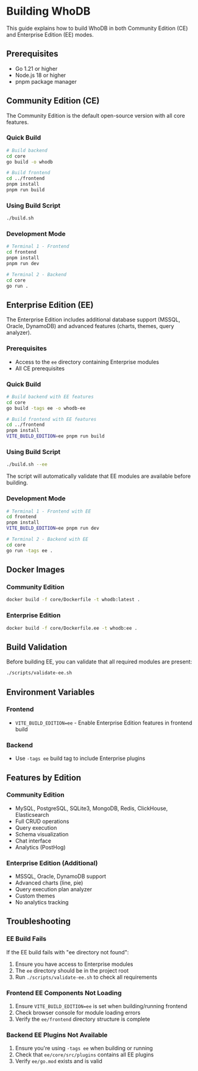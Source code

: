 # Building WhoDB

This guide explains how to build WhoDB in both Community Edition (CE) and Enterprise Edition (EE) modes.

## Prerequisites

- Go 1.21 or higher
- Node.js 18 or higher
- pnpm package manager

## Community Edition (CE)

The Community Edition is the default open-source version with all core features.

### Quick Build

```bash
# Build backend
cd core
go build -o whodb

# Build frontend
cd ../frontend
pnpm install
pnpm run build
```

### Using Build Script

```bash
./build.sh
```

### Development Mode

```bash
# Terminal 1 - Frontend
cd frontend
pnpm install
pnpm run dev

# Terminal 2 - Backend
cd core
go run .
```

## Enterprise Edition (EE)

The Enterprise Edition includes additional database support (MSSQL, Oracle, DynamoDB) and advanced features (charts, themes, query analyzer).

### Prerequisites

- Access to the `ee` directory containing Enterprise modules
- All CE prerequisites

### Quick Build

```bash
# Build backend with EE features
cd core
go build -tags ee -o whodb-ee

# Build frontend with EE features
cd ../frontend
pnpm install
VITE_BUILD_EDITION=ee pnpm run build
```

### Using Build Script

```bash
./build.sh --ee
```

The script will automatically validate that EE modules are available before building.

### Development Mode

```bash
# Terminal 1 - Frontend with EE
cd frontend
pnpm install
VITE_BUILD_EDITION=ee pnpm run dev

# Terminal 2 - Backend with EE
cd core
go run -tags ee .
```

## Docker Images

### Community Edition

```bash
docker build -f core/Dockerfile -t whodb:latest .
```

### Enterprise Edition

```bash
docker build -f core/Dockerfile.ee -t whodb:ee .
```

## Build Validation

Before building EE, you can validate that all required modules are present:

```bash
./scripts/validate-ee.sh
```

## Environment Variables

### Frontend

- `VITE_BUILD_EDITION=ee` - Enable Enterprise Edition features in frontend build

### Backend

- Use `-tags ee` build tag to include Enterprise plugins

## Features by Edition

### Community Edition
- MySQL, PostgreSQL, SQLite3, MongoDB, Redis, ClickHouse, Elasticsearch
- Full CRUD operations
- Query execution
- Schema visualization
- Chat interface
- Analytics (PostHog)

### Enterprise Edition (Additional)
- MSSQL, Oracle, DynamoDB support
- Advanced charts (line, pie)
- Query execution plan analyzer
- Custom themes
- No analytics tracking

## Troubleshooting

### EE Build Fails

If the EE build fails with "ee directory not found":

1. Ensure you have access to Enterprise modules
2. The `ee` directory should be in the project root
3. Run `./scripts/validate-ee.sh` to check all requirements

### Frontend EE Components Not Loading

1. Ensure `VITE_BUILD_EDITION=ee` is set when building/running frontend
2. Check browser console for module loading errors
3. Verify the `ee/frontend` directory structure is complete

### Backend EE Plugins Not Available

1. Ensure you're using `-tags ee` when building or running
2. Check that `ee/core/src/plugins` contains all EE plugins
3. Verify `ee/go.mod` exists and is valid